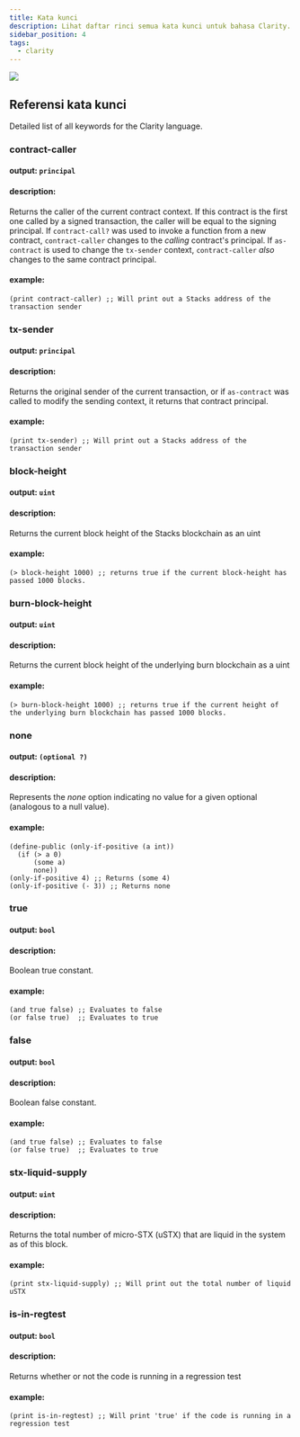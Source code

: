 ```yaml
---
title: Kata kunci
description: Lihat daftar rinci semua kata kunci untuk bahasa Clarity.
sidebar_position: 4
tags:
  - clarity
---
```


![](/img/keywords.jpg)

## Referensi kata kunci

Detailed list of all keywords for the Clarity language.

### contract-caller

#### output: `principal`

#### description:

Returns the caller of the current contract context. If this contract is the first one called by a signed transaction, the caller will be equal to the signing principal. If `contract-call?` was used to invoke a function from a new contract, `contract-caller` changes to the _calling_ contract's principal. If `as-contract` is used to change the `tx-sender` context, `contract-caller` _also_ changes to the same contract principal.

#### example:

```clarity
(print contract-caller) ;; Will print out a Stacks address of the transaction sender
```

### tx-sender

#### output: `principal`

#### description:

Returns the original sender of the current transaction, or if `as-contract` was called to modify the sending context, it returns that contract principal.

#### example:

```clarity
(print tx-sender) ;; Will print out a Stacks address of the transaction sender
```

### block-height

#### output: `uint`

#### description:

Returns the current block height of the Stacks blockchain as an uint

#### example:

```clarity
(> block-height 1000) ;; returns true if the current block-height has passed 1000 blocks.
```

### burn-block-height

#### output: `uint`

#### description:

Returns the current block height of the underlying burn blockchain as a uint

#### example:

```clarity
(> burn-block-height 1000) ;; returns true if the current height of the underlying burn blockchain has passed 1000 blocks.
```

### none

#### output: `(optional ?)`

#### description:

Represents the _none_ option indicating no value for a given optional (analogous to a null value).

#### example:

```clarity
(define-public (only-if-positive (a int))
  (if (> a 0)
      (some a)
      none))
(only-if-positive 4) ;; Returns (some 4)
(only-if-positive (- 3)) ;; Returns none
```

### true

#### output: `bool`

#### description:

Boolean true constant.

#### example:

```clarity
(and true false) ;; Evaluates to false
(or false true)  ;; Evaluates to true
```

### false

#### output: `bool`

#### description:

Boolean false constant.

#### example:

```clarity
(and true false) ;; Evaluates to false
(or false true)  ;; Evaluates to true
```

### stx-liquid-supply

#### output: `uint`

#### description:

Returns the total number of micro-STX (uSTX) that are liquid in the system as of this block.

#### example:

```clarity
(print stx-liquid-supply) ;; Will print out the total number of liquid uSTX
```

### is-in-regtest

#### output: `bool`

#### description:

Returns whether or not the code is running in a regression test

#### example:

```clarity
(print is-in-regtest) ;; Will print 'true' if the code is running in a regression test

```
